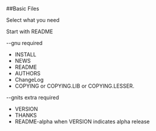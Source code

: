 ##Basic Files

Select what you need

Start with README

--gnu required  
* INSTALL  
* NEWS 
* README  
* AUTHORS 
* ChangeLog  
* COPYING or COPYING.LIB or COPYING.LESSER. 

--gnits extra required  
* VERSION  
* THANKS  
* README-alpha when VERSION indicates alpha release
